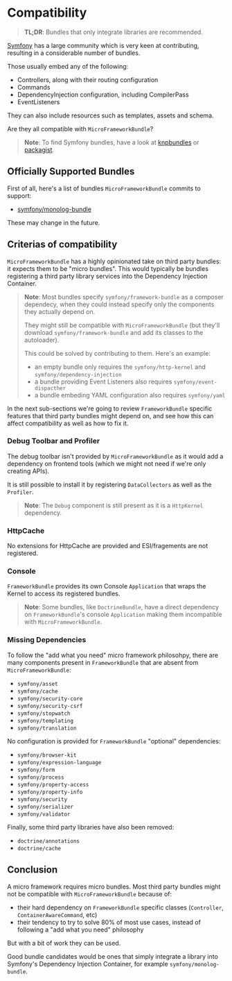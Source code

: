 # Compatibility

> **TL;DR**: Bundles that only integrate libraries are recommended.

[Symfony](http://symfony.com) has a large community which is very keen at contributing,
resulting in a considerable number of bundles.

Those usually embed any of the following:

* Controllers, along with their routing configuration
* Commands
* DependencyInjection configuration, including CompilerPass
* EventListeners

They can also include resources such as templates, assets and schema.

Are they all compatible with `MicroFrameworkBundle`?

> **Note**: To find Symfony bundles, have a look at [knpbundles](http://knpbundles.com/)
> or [packagist](https://packagist.org/search/?q=Symfony%20Bundle).

## Officially Supported Bundles

First of all, here's a list of bundles `MicroFrameworkBundle` commits to support:

* [symfony/monolog-bundle](http://symfony.com/doc/current/cookbook/logging/monolog.html)

These may change in the future.

## Criterias of compatibility

`MicroFrameworkBundle` has a highly opinionated take on third party bundles:
it expects them to be "micro bundles".
This would typically be bundles registering a third party library services into
the Dependency Injection Container.

> **Note**: Most bundles specify `symfony/framework-bundle` as a composer dependecy,
> when they could instead specify only the components they actually depend on.
>
> They might still be compatible with `MicroFrameworkBundle` (but they'll download
> `symfony/framework-bundle` and add its classes to the autoloader).
>
> This could be solved by contributing to them. Here's an example:
>
> * an empty bundle only requires the `symfony/http-kernel` and `symfony/dependency-injection`
> * a bundle providing Event Listeners also requires `symfony/event-dispacther`
> * a bundle embeding YAML configuration also requires `symfony/yaml`

In the next sub-sections we're going to review `FrameworkBundle` specific features
that third party bundles might depend on, and see how this can affect compatibility
as well as how to fix it.

### Debug Toolbar and Profiler

The debug toolbar isn't provided by `MicroFrameworkBundle` as it would add a
dependency on frontend tools (which we might not need if we're only creating APIs).

It is still possible to install it by registering `DataCollectors` as well as the
`Profiler`.

> **Note**: The `Debug` component is still present as it is a `HttpKernel` dependency.

### HttpCache

No extensions for HttpCache are provided and ESI/fragements are not registered.

### Console

`FrameworkBundle` provides its own Console `Application` that wraps the
Kernel to access its registered bundles.

> **Note**: Some bundles, like `DoctrineBundle`, have a direct dependency on
> `FrameworkBundle`'s console `Application` making them incompatible with `MicroFrameworkBundle`.

### Missing Dependencies

To follow the "add what you need" micro framework philosohpy, there are many components
present in `FrameworkBundle` that are absent from `MicroFrameworkBundle`:

* `symfony/asset`
* `symfony/cache`
* `symfony/security-core`
* `symfony/security-csrf`
* `symfony/stopwatch`
* `symfony/templating`
* `symfony/translation`

No configuration is provided for `FrameworkBundle` "optional" dependencies:

* `symfony/browser-kit`
* `symfony/expression-language`
* `symfony/form`
* `symfony/process`
* `symfony/property-access`
* `symfony/property-info`
* `symfony/security`
* `symfony/serializer`
* `symfony/validator`

Finally, some third party libraries have also been removed:

* `doctrine/annotations`
* `doctrine/cache`

## Conclusion

A micro framework requires micro bundles. Most third party bundles might not be
compatible with `MicroFrameworkBundle` because of:

* their hard dependency on `FrameworkBundle` specific classes (`Controller`, `ContainerAwareCommand`, etc)
* their tendency to try to solve 80% of most use cases, instead of following a "add what you need" philosophy

But with a bit of work they can be used.

Good bundle candidates would be ones that simply integrate a library into Symfony's
Dependency Injection Container, for example `symfony/monolog-bundle`.
